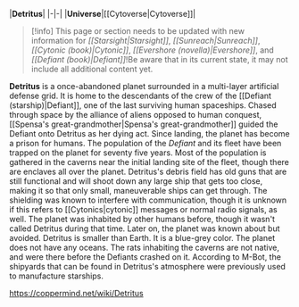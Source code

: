 |**Detritus**|
|-|-|
|**Universe**|[[Cytoverse\|Cytoverse]]|

> [!info] This page or section needs to be updated with new information for *[[Starsight\|Starsight]]*, *[[Sunreach\|Sunreach]]*, *[[Cytonic (book)\|Cytonic]]*, *[[Evershore (novella)\|Evershore]]*, and *[[Defiant (book)\|Defiant]]*!Be aware that in its current state, it may not include all additional content yet.

**Detritus** is a once-abandoned planet surrounded in a multi-layer artificial defense grid. It is home to the descendants of the crew of the [[Defiant (starship)\|Defiant]], one of the last surviving human spaceships. Chased through space by the alliance of aliens opposed to human conquest, [[Spensa's great-grandmother\|Spensa's great-grandmother]] guided the Defiant onto Detritus as her dying act. Since landing, the planet has become a prison for humans. The population of the *Defiant* and its fleet have been trapped on the planet for seventy five years. Most of the population is gathered in the caverns near the initial landing site of the fleet, though there are enclaves all over the planet.
Detritus's debris field has old guns that are still functional and will shoot down any large ship that gets too close, making it so that only small, maneuverable ships can get through. The shielding was known to interfere with communication, though it is unknown if this refers to [[Cytonics\|cytonic]] messages or normal radio signals, as well.
The planet was inhabited by other humans before, though it wasn't called Detritus during that time. Later on, the planet was known about but avoided.
Detritus is smaller than Earth. It is a blue-grey color. The planet does not have any oceans.
The rats inhabiting the caverns are not native, and were there before the Defiants crashed on it.
According to M-Bot, the shipyards that can be found in Detritus's atmosphere were previously used to manufacture starships.



https://coppermind.net/wiki/Detritus